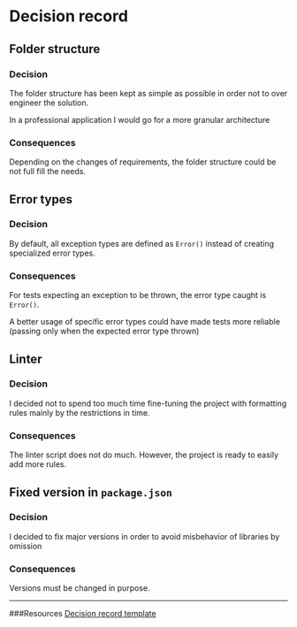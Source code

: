 # Decision record

## Folder structure
### Decision

The folder structure has been kept as simple as possible in order not to over engineer the solution. 

In a professional application I would go for a more granular architecture

### Consequences
Depending on the changes of requirements, the folder structure could be not full fill the needs. 

## Error types
### Decision

By default, all exception types are defined as `Error()` instead of creating specialized error types.

### Consequences
For tests expecting an exception to be thrown, the error type caught is `Error()`. 

A better usage of specific error types could have made tests more reliable (passing only when the expected error type thrown)

## Linter 
### Decision
I decided not to spend too much time fine-tuning the project with formatting rules mainly by the restrictions in time.

### Consequences
The linter script does not do much. However, the project is ready to easily add more rules.

## Fixed version in `package.json`
### Decision

I decided to fix major versions in order to avoid misbehavior of libraries by omission

### Consequences
Versions must be changed in purpose. 

---

###Resources
[Decision record template](https://github.com/joelparkerhenderson/architecture-decision-record/blob/main/templates/decision-record-template-by-michael-nygard/index.md)